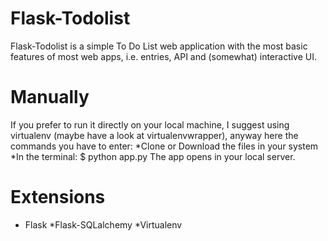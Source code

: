 
# Flask-Todolist
Flask-Todolist is a simple To Do List web application with the most basic features of most web apps, i.e. entries, API and (somewhat) interactive UI. 

# Manually
If you prefer to run it directly on your local machine, I suggest using virtualenv (maybe have a look at virtualenvwrapper), anyway here the commands you have to enter:
*Clone or Download the files in your system
*In the terminal: 
   $ python app.py
The app opens in your local server.

# Extensions
* Flask
*Flask-SQLalchemy
*Virtualenv
